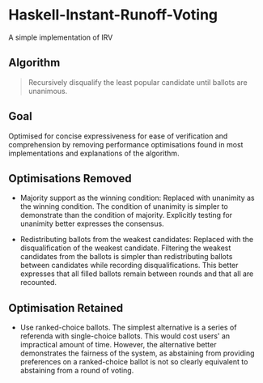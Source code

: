# Haskell-Instant-Runoff-Voting
A simple implementation of IRV

## Algorithm

> Recursively disqualify the least popular candidate until ballots are unanimous.

## Goal

Optimised for concise expressiveness for ease of verification and comprehension by removing performance optimisations found in most implementations and explanations of the algorithm.

## Optimisations Removed

* Majority support as the winning condition: 
Replaced with unanimity as the winning condition.
The condition of unanimity is simpler to demonstrate than the condition of majority.
Explicitly testing for unanimity better expresses the consensus.

* Redistributing ballots from the weakest candidates: 
Replaced with the disqualification of the weakest candidate.
Filtering the weakest candidates from the ballots is simpler than redistributing ballots between candidates while recording disqualifications.
This better expresses that all filled ballots remain between rounds and that all are recounted.

## Optimisation Retained

* Use ranked-choice ballots.
The simplest alternative is a series of referenda with single-choice ballots.
This would cost users' an impractical amount of time.
However, the alternative better demonstrates the fairness of the system, as abstaining from providing preferences on a ranked-choice ballot is not so clearly equivalent to abstaining from a round of voting.
